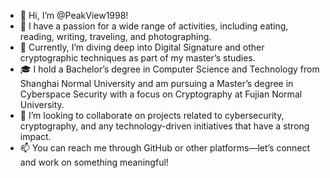 - 👋 Hi, I’m @PeakView1998!
- 👀 I have a passion for a wide range of activities, including eating, reading, writing, traveling, and photographing.
- 🌱 Currently, I’m diving deep into Digital Signature and other cryptographic techniques as part of my master’s studies.
- 🎓 I hold a Bachelor’s degree in Computer Science and Technology from Shanghai Normal University and am pursuing a Master’s degree in Cyberspace Security with a focus on Cryptography at Fujian Normal University.
- 💞️ I’m looking to collaborate on projects related to cybersecurity, cryptography, and any technology-driven initiatives that have a strong impact.
- 📫 You can reach me through GitHub or other platforms—let’s connect and work on something meaningful!

<!---
PeakView1998/PeakView1998 is a ✨ special ✨ repository because its `README.md` (this file) appears on your GitHub profile.
You can click the Preview link to take a look at your changes.
--->
